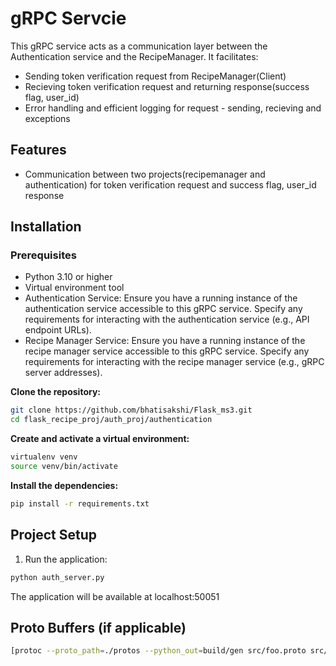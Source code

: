 # gRPC Servcie
This gRPC service acts as a communication layer between the Authentication service and the RecipeManager. It facilitates:
- Sending token verification request from RecipeManager(Client) 
- Recieving token verification request and returning response(success flag, user_id)
- Error handling and efficient logging for request - sending, recieving and exceptions


## Features
- Communication between two projects(recipemanager and authentication) for token verification request and success flag, user_id response
  
## Installation

### Prerequisites
- Python 3.10 or higher
- Virtual environment tool
- Authentication Service: 
  Ensure you have a running instance of the authentication service accessible to this gRPC service. Specify any requirements for interacting with the authentication service (e.g., API endpoint URLs).
- Recipe Manager Service: 
  Ensure you have a running instance of the recipe manager service accessible to this gRPC service. Specify any requirements for interacting with the recipe manager service (e.g., gRPC server addresses).

**Clone the repository:**
```bash
git clone https://github.com/bhatisakshi/Flask_ms3.git
cd flask_recipe_proj/auth_proj/authentication
```

**Create and activate a virtual environment:**
```bash
virtualenv venv
source venv/bin/activate 
```

**Install the dependencies:**
```bash
pip install -r requirements.txt
```


## Project Setup

1. Run the application:
```bash
python auth_server.py
```
The application will be available at localhost:50051


## Proto Buffers (if applicable)
```bash
[protoc --proto_path=./protos --python_out=build/gen src/foo.proto src/bar/baz./protos](https://github.com/bhatisakshi/Flask_ms3.git)
```

